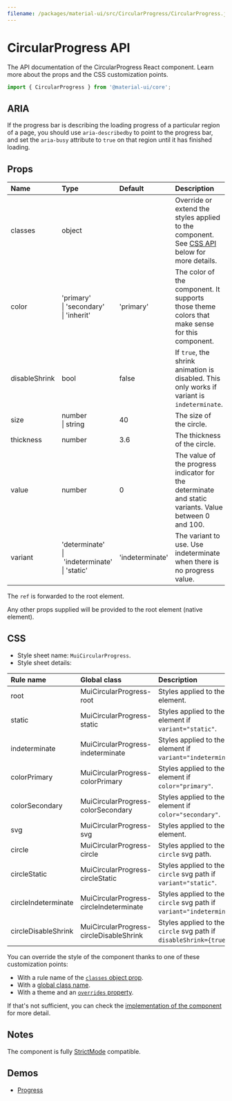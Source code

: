 ```yaml
---
filename: /packages/material-ui/src/CircularProgress/CircularProgress.js
---
```


<!--- This documentation is automatically generated, do not try to edit it. -->

# CircularProgress API

<p class="description">The API documentation of the CircularProgress React component. Learn more about the props and the CSS customization points.</p>

```js
import { CircularProgress } from '@material-ui/core';
```

## ARIA

If the progress bar is describing the loading progress of a particular region of a page,
you should use `aria-describedby` to point to the progress bar, and set the `aria-busy`
attribute to `true` on that region until it has finished loading.

## Props

| Name | Type | Default | Description |
|:-----|:-----|:--------|:------------|
| <span class="prop-name">classes</span> | <span class="prop-type">object</span> |  | Override or extend the styles applied to the component. See [CSS API](#css) below for more details. |
| <span class="prop-name">color</span> | <span class="prop-type">'primary'<br>&#124;&nbsp;'secondary'<br>&#124;&nbsp;'inherit'</span> | <span class="prop-default">'primary'</span> | The color of the component. It supports those theme colors that make sense for this component. |
| <span class="prop-name">disableShrink</span> | <span class="prop-type">bool</span> | <span class="prop-default">false</span> | If `true`, the shrink animation is disabled. This only works if variant is `indeterminate`. |
| <span class="prop-name">size</span> | <span class="prop-type">number<br>&#124;&nbsp;string</span> | <span class="prop-default">40</span> | The size of the circle. |
| <span class="prop-name">thickness</span> | <span class="prop-type">number</span> | <span class="prop-default">3.6</span> | The thickness of the circle. |
| <span class="prop-name">value</span> | <span class="prop-type">number</span> | <span class="prop-default">0</span> | The value of the progress indicator for the determinate and static variants. Value between 0 and 100. |
| <span class="prop-name">variant</span> | <span class="prop-type">'determinate'<br>&#124;&nbsp;'indeterminate'<br>&#124;&nbsp;'static'</span> | <span class="prop-default">'indeterminate'</span> | The variant to use. Use indeterminate when there is no progress value. |

The `ref` is forwarded to the root element.

Any other props supplied will be provided to the root element (native element).

## CSS

- Style sheet name: `MuiCircularProgress`.
- Style sheet details:

| Rule name | Global class | Description |
|:-----|:-------------|:------------|
| <span class="prop-name">root</span> | <span class="prop-name">MuiCircularProgress-root</span> | Styles applied to the root element.
| <span class="prop-name">static</span> | <span class="prop-name">MuiCircularProgress-static</span> | Styles applied to the root element if `variant="static"`.
| <span class="prop-name">indeterminate</span> | <span class="prop-name">MuiCircularProgress-indeterminate</span> | Styles applied to the root element if `variant="indeterminate"`.
| <span class="prop-name">colorPrimary</span> | <span class="prop-name">MuiCircularProgress-colorPrimary</span> | Styles applied to the root element if `color="primary"`.
| <span class="prop-name">colorSecondary</span> | <span class="prop-name">MuiCircularProgress-colorSecondary</span> | Styles applied to the root element if `color="secondary"`.
| <span class="prop-name">svg</span> | <span class="prop-name">MuiCircularProgress-svg</span> | Styles applied to the `svg` element.
| <span class="prop-name">circle</span> | <span class="prop-name">MuiCircularProgress-circle</span> | Styles applied to the `circle` svg path.
| <span class="prop-name">circleStatic</span> | <span class="prop-name">MuiCircularProgress-circleStatic</span> | Styles applied to the `circle` svg path if `variant="static"`.
| <span class="prop-name">circleIndeterminate</span> | <span class="prop-name">MuiCircularProgress-circleIndeterminate</span> | Styles applied to the `circle` svg path if `variant="indeterminate"`.
| <span class="prop-name">circleDisableShrink</span> | <span class="prop-name">MuiCircularProgress-circleDisableShrink</span> | Styles applied to the `circle` svg path if `disableShrink={true}`.

You can override the style of the component thanks to one of these customization points:

- With a rule name of the [`classes` object prop](/customization/components/#overriding-styles-with-classes).
- With a [global class name](/customization/components/#overriding-styles-with-global-class-names).
- With a theme and an [`overrides` property](/customization/globals/#css).

If that's not sufficient, you can check the [implementation of the component](https://github.com/mui-org/material-ui/blob/master/packages/material-ui/src/CircularProgress/CircularProgress.js) for more detail.

## Notes

The component is fully [StrictMode](https://reactjs.org/docs/strict-mode.html) compatible.

## Demos

- [Progress](/components/progress/)


